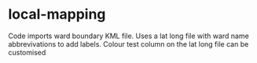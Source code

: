 # local-mapping

Code imports ward boundary KML file. Uses a lat long file with ward name abbrevivations to add labels. Colour test column on the lat long file can be customised
